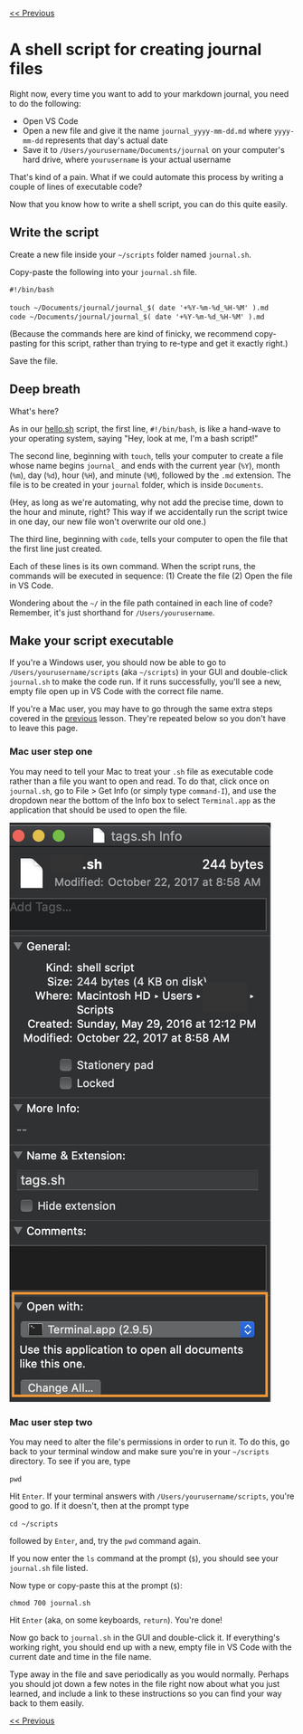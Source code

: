 [&lt;&lt; Previous](shell-scripts.md)

# A shell script for creating journal files

Right now, every time you want to add to your markdown journal, you need to do the following:

- Open VS Code
- Open a new file and give it the name `journal_yyyy-mm-dd.md` where `yyyy-mm-dd` represents that day's actual date
- Save it to `/Users/yourusername/Documents/journal` on your computer's hard drive, where `yourusername` is your actual username

That's kind of a pain. What if we could automate this process by writing a couple of lines of executable code?

Now that you know how to write a shell script, you can do this quite easily.

## Write the script

Create a new file inside your `~/scripts` folder named `journal.sh`.

Copy-paste the following into your `journal.sh` file.

```
#!/bin/bash

touch ~/Documents/journal/journal_$( date '+%Y-%m-%d_%H-%M' ).md
code ~/Documents/journal/journal_$( date '+%Y-%m-%d_%H-%M' ).md
```

(Because the commands here are kind of finicky, we recommend copy-pasting for this script, rather than trying to re-type and get it exactly right.)

Save the file.

## Deep breath

What's here?

As in our [hello.sh](shell-scripts.md) script, the first line, `#!/bin/bash`, is like a hand-wave to your operating system, saying "Hey, look at me, I'm a bash script!"

The second line, beginning with `touch`, tells your computer to create a file whose name begins `journal_` and ends with the current year (`%Y`), month (`%m`), day (`%d`), hour (`%H`), and minute (`%M`), followed by the `.md` extension. The file is to be created in your `journal` folder, which is inside `Documents`.

(Hey, as long as we're automating, why not add the precise time, down to the hour and minute, right? This way if we accidentally run the script twice in one day, our new file won't overwrite our old one.)

The third line, beginning with `code`, tells your computer to open the file that the first line just created.

Each of these lines is its own command. When the script runs, the commands will be executed in sequence: (1) Create the file (2) Open the file in VS Code.

Wondering about the `~/` in the file path contained in each line of code? Remember, it's just shorthand for `/Users/yourusername`. 

## Make your script executable

If you're a Windows user, you should now be able to go to `/Users/yourusername/scripts` (aka `~/scripts`) in your GUI and double-click `journal.sh` to make the code run. If it runs successfully, you'll see a new, empty file open up in VS Code with the correct file name.

If you're a Mac user, you may have to go through the same extra steps covered in the [previous](shell-scripts.md) lesson. They're repeated below so you don't have to leave this page.

### Mac user step one

You may need to tell your Mac to treat your `.sh` file as executable code rather than a file you want to open and read. To do that, click once on `journal.sh`, go to File > Get Info (or simply type `command-I`), and use the dropdown near the bottom of the Info box to select `Terminal.app` as the application that should be used to open the file.

![Get Info](../images/get_info.png)

### Mac user step two

You may need to alter the file's permissions in order to run it. To do this, go back to your terminal window and make sure you're in your `~/scripts` directory. To see if you are, type 

`pwd`

Hit `Enter`. If your terminal answers with `/Users/yourusername/scripts`, you're good to go. If it doesn't, then at the prompt type

`cd ~/scripts`

followed by `Enter`, and, try the `pwd` command again.

If you now enter the `ls` command at the prompt (`$`), you should see your `journal.sh` file listed.

Now type or copy-paste this at the prompt (`$`):

```
chmod 700 journal.sh
```
Hit `Enter` (aka, on some keyboards, `return`). You're done!

Now go back to `journal.sh` in the GUI and double-click it. If everything's working right, you should end up with a new, empty file in VS Code with the current date and time in the file name.

Type away in the file and save periodically as you would normally. Perhaps you should jot down a few notes in the file right now about what you just learned, and include a link to these instructions so you can find your way back to them easily.

[&lt;&lt; Previous](shell-scripts.md)


